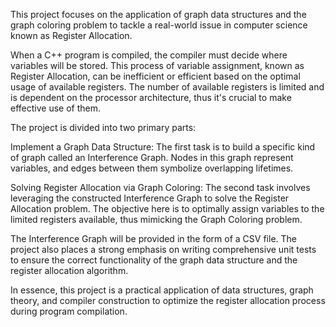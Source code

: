 This project focuses on the application of graph data structures and the graph coloring problem to tackle a real-world issue in computer science known as Register Allocation.

When a C++ program is compiled, the compiler must decide where variables will be stored. This process of variable assignment, known as Register Allocation, can be inefficient or efficient based on the optimal usage of available registers. The number of available registers is limited and is dependent on the processor architecture, thus it's crucial to make effective use of them.

The project is divided into two primary parts:

Implement a Graph Data Structure: The first task is to build a specific kind of graph called an Interference Graph. Nodes in this graph represent variables, and edges between them symbolize overlapping lifetimes.

Solving Register Allocation via Graph Coloring: The second task involves leveraging the constructed Interference Graph to solve the Register Allocation problem. The objective here is to optimally assign variables to the limited registers available, thus mimicking the Graph Coloring problem.

The Interference Graph will be provided in the form of a CSV file. The project also places a strong emphasis on writing comprehensive unit tests to ensure the correct functionality of the graph data structure and the register allocation algorithm.

In essence, this project is a practical application of data structures, graph theory, and compiler construction to optimize the register allocation process during program compilation.
